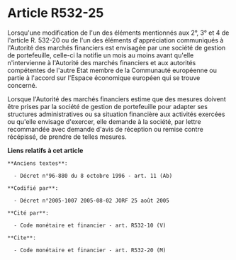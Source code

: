 # Article R532-25

Lorsqu'une modification de l'un des éléments mentionnés aux 2°, 3° et 4 de l'article R. 532-20 ou de l'un des éléments
d'appréciation communiqués à l'Autorité des marchés financiers est envisagée par une société de gestion de portefeuille,
celle-ci la notifie un mois au moins avant qu'elle n'intervienne à l'Autorité des marchés financiers et aux autorités
compétentes de l'autre Etat membre de la Communauté européenne ou partie à l'accord sur l'Espace économique européen qui se
trouve concerné.

Lorsque l'Autorité des marchés financiers estime que des mesures doivent être prises par la société de gestion de
portefeuille pour adapter ses structures administratives ou sa situation financière aux activités exercées ou qu'elle
envisage d'exercer, elle demande à la société, par lettre recommandée avec demande d'avis de réception ou remise contre
récépissé, de prendre de telles mesures.

**Liens relatifs à cet article**

	**Anciens textes**:

	  - Décret n°96-880 du 8 octobre 1996 - art. 11 (Ab)

	**Codifié par**:

	  - Décret n°2005-1007 2005-08-02 JORF 25 août 2005

	**Cité par**:

	  - Code monétaire et financier - art. R532-10 (V)

	**Cite**:

	  - Code monétaire et financier - art. R532-20 (M)
